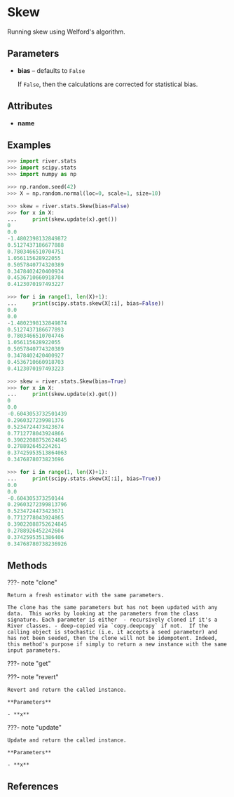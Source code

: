 # Skew

Running skew using Welford's algorithm.



## Parameters

- **bias** – defaults to `False`

    If `False`, then the calculations are corrected for statistical bias.


## Attributes

- **name**


## Examples

```python
>>> import river.stats
>>> import scipy.stats
>>> import numpy as np

>>> np.random.seed(42)
>>> X = np.random.normal(loc=0, scale=1, size=10)

>>> skew = river.stats.Skew(bias=False)
>>> for x in X:
...     print(skew.update(x).get())
0
0.0
-1.4802398132849872
0.5127437186677888
0.7803466510704751
1.056115628922055
0.5057840774320389
0.3478402420400934
0.4536710660918704
0.4123070197493227

>>> for i in range(1, len(X)+1):
...     print(scipy.stats.skew(X[:i], bias=False))
0.0
0.0
-1.4802398132849874
0.5127437186677893
0.7803466510704746
1.056115628922055
0.5057840774320389
0.3478402420400927
0.4536710660918703
0.4123070197493223

>>> skew = river.stats.Skew(bias=True)
>>> for x in X:
...     print(skew.update(x).get())
0
0.0
-0.6043053732501439
0.2960327239981376
0.5234724473423674
0.7712778043924866
0.39022088752624845
0.278892645224261
0.37425953513864063
0.3476878073823696

>>> for i in range(1, len(X)+1):
...     print(scipy.stats.skew(X[:i], bias=True))
0.0
0.0
-0.604305373250144
0.29603272399813796
0.5234724473423671
0.7712778043924865
0.39022088752624845
0.2788926452242604
0.3742595351386406
0.34768780738236926
```

## Methods

???- note "clone"

    Return a fresh estimator with the same parameters.

    The clone has the same parameters but has not been updated with any data.  This works by looking at the parameters from the class signature. Each parameter is either  - recursively cloned if it's a River classes. - deep-copied via `copy.deepcopy` if not.  If the calling object is stochastic (i.e. it accepts a seed parameter) and has not been seeded, then the clone will not be idempotent. Indeed, this method's purpose if simply to return a new instance with the same input parameters.

    
???- note "get"

???- note "revert"

    Revert and return the called instance.

    **Parameters**

    - **x**    
    
???- note "update"

    Update and return the called instance.

    **Parameters**

    - **x**    
    
## References

[^1]: [Wikipedia article on algorithms for calculating variance](https://www.wikiwand.com/en/Algorithms_for_calculating_variance#/Covariance)

